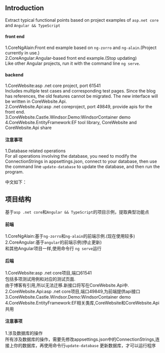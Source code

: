 ## Introduction
Extract typical functional points based on project examples of `asp.net core` and `Angular && TypeScript`   
#### front end
1.CoreNgAlain:Front end example based on `ng-zorro` and `ng-alain`.(Project currently in use.)   
2.CoreAngular:Angular-based front end example.(Stop updating)  
Like other Angular projects, run it with the command line `ng serve`. 
#### backend
1.CoreWebsite:asp .net core project, port 61541   
	Includes multiple test cases and corresponding test pages. 
	Since the blog has references, the old features cannot be migrated. The new interface will be written in CoreWebsite.Api.    
2.CoreWebsite.Api:asp .net coreproject, port 49849, provide apis for the front end.    
3.CoreWebsite.Castle.Windsor.Demo:WindsorContainer demo   
4.CoreWebsite.EntityFramework:EF tool library, CoreWebsite and CoreWebsite.Api share   

#### 注意事项
1.Database related operations     
For all operations involving the database, you need to modify the ConnectionStrings in appsettings.json, connect to your database, then use the command line `update-database` to update the database, and then run the program.           


中文如下：
## 项目结构
基于`asp .net core`和`Angular && TypeScript`的项目示例，提取典型功能点     
#### 前端
1.CoreNgAlain:基于`ng-zorro`和`ng-alain`的前端示例.(现在使用较多)   
2.CoreAngular:基于`angular`的前端示例(停止更新)  
和其他Angular项目一样,使用命令行 `ng serve`运行   
#### 后端
1.CoreWebsite:asp .net core项目,端口61541   
	包括多项测试用例和对应的测试页面.    
	由于博客有引用,所以无法迁移.新接口将写在CoreWebsite.Api中.    
2.CoreWebsite.Api:asp .net core项目,端口49849,为前端提供api接口    
3.CoreWebsite.Castle.Windsor.Demo:WindsorContainer demo   
4.CoreWebsite.EntityFramework:EF相关类库,CoreWebsite和CoreWebsite.Api共用    

#### 注意事项
1.涉及数据库的操作     
所有涉及数据库的操作，需要先修改appsettings.json中的ConnectionStrings,连接上你的数据库，再使用命令行`update-database` 更新数据库，才可以运行程序          
